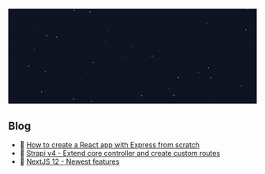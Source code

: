 ![Github Intro](https://raw.githubusercontent.com/Justinkarso/Justinkarso/main/github-intro.gif)

## Blog

- 🔭 [How to create a React app with Express from scratch](https://dev.to/justinkarso/how-to-create-a-react-app-with-express-from-scratch-3a27)
- 🤔 [Strapi v4 - Extend core controller and create custom routes](https://dev.to/justinkarso/strapi-v4-extend-core-controller-and-create-custom-routes-18kc)
- 🚀 [NextJS 12 - Newest features](https://www.blueflamingos.nl/blog/nextjs-12)

<!--
**Justinkarso/Justinkarso** is a ✨ _special_ ✨ repository because its `README.md` (this file) appears on your GitHub profile.

Here are some ideas to get you started:

- 🔭 I’m currently working on ...
- 🌱 I’m currently learning ...
- 👯 I’m looking to collaborate on ...
- 🤔 I’m looking for help with ...
- 💬 Ask me about ...
- 📫 How to reach me: ...
- 😄 Pronouns: ...
- ⚡ Fun fact: ...
-->
